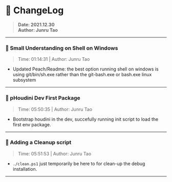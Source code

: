 # :hammer: ChangeLog
> __Date: 2021.12.30__<br>
> __Author: Junru Tao__<br>
---

### :electric_plug: Small Understanding on Shell on Windows
> Time: 01:14:31 | Author: Junru Tao
* Updated Peach/Readme: 
    the best option running shell on windows is using git/bin/sh.exe rather than the git-bash.exe or bash.exe linux subsystem

---


### :electric_plug: pHoudini Dev First Package
> Time: 05:50:35 | Author: Junru Tao
* Bootstrap houdini in the dev, succefully running init script to load the first env package.

---


### :electric_plug: Adding a Cleanup script
> Time: 05:51:53 | Author: Junru Tao
* `./clean.ps1` just temporarily be here to for clean-up the debug installation.

---


